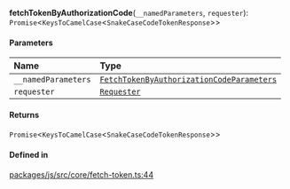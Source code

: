 **fetchTokenByAuthorizationCode**(`__namedParameters`, `requester`): `Promise`<`KeysToCamelCase`<`SnakeCaseCodeTokenResponse`\>\>

#### Parameters

| Name                | Type                                                                                             |
| :------------------ | :----------------------------------------------------------------------------------------------- |
| `__namedParameters` | [`FetchTokenByAuthorizationCodeParameters`](../types/FetchTokenByAuthorizationCodeParameters.md) |
| `requester`         | [`Requester`](../types/Requester.md)                                                             |

#### Returns

`Promise`<`KeysToCamelCase`<`SnakeCaseCodeTokenResponse`\>\>

#### Defined in

[packages/js/src/core/fetch-token.ts:44](https://github.com/logto-io/js/blob/f0f78e6/packages/js/src/core/fetch-token.ts#L44)
